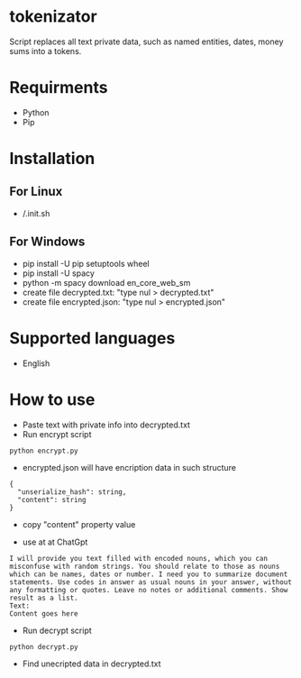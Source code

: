 # tokenizator
Script replaces all text private data, such as named entities, dates, money sums into a tokens.

# Requirments
- Python
- Pip

# Installation
## For Linux
- /.init.sh
## For Windows
- pip install -U pip setuptools wheel
- pip install -U spacy
- python -m spacy download en_core_web_sm
- create file decrypted.txt: "type nul > decrypted.txt"
- create file encrypted.json: "type nul > encrypted.json"

# Supported languages
- English

# How to use
- Paste text with private info into decrypted.txt
- Run encrypt script
```
python encrypt.py
```
- encrypted.json will have encription data in such structure
```
{
  "unserialize_hash": string,
  "content": string
}
```
- copy "content" property value

- use at at ChatGpt
```
I will provide you text filled with encoded nouns, which you can misconfuse with random strings. You should relate to those as nouns which can be names, dates or number. I need you to summarize document statements. Use codes in answer as usual nouns in your answer, without any formatting or quotes. Leave no notes or additional comments. Show result as a list.
Text:
Content goes here
```

- Run decrypt script
```
python decrypt.py
```
- Find unecripted data in decrypted.txt 

